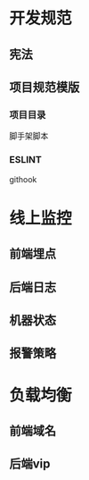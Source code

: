 # 开发规范

## 宪法

## 项目规范模版

### 项目目录
脚手架脚本

### ESLINT
githook

# 线上监控

## 前端埋点

## 后端日志

## 机器状态

## 报警策略

# 负载均衡

## 前端域名

## 后端vip

